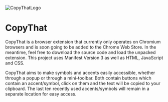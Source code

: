 ![CopyThatLogo](https://user-images.githubusercontent.com/71291954/163761834-becb3fd8-0650-4c78-959a-c04f0bf83140.png)
# CopyThat

CopyThat is a browser extension that currently only operates on Chromium browsers and is soon going to be added to the Chrome Web Store. In the meantime, feel free to download the source code and load the unpacked extension. This project uses Manifest Version 3 as well as HTML, JavaScript and CSS.

CopyThat aims to make symbols and accents easily accessible, whether through a popup or through a mini-toolbar. Both contain buttons which contain an accent/symbol, click on them and the text will be copied to your clipboard. The last ten recently used accents/symbols will remain in a separate location for easy access.
